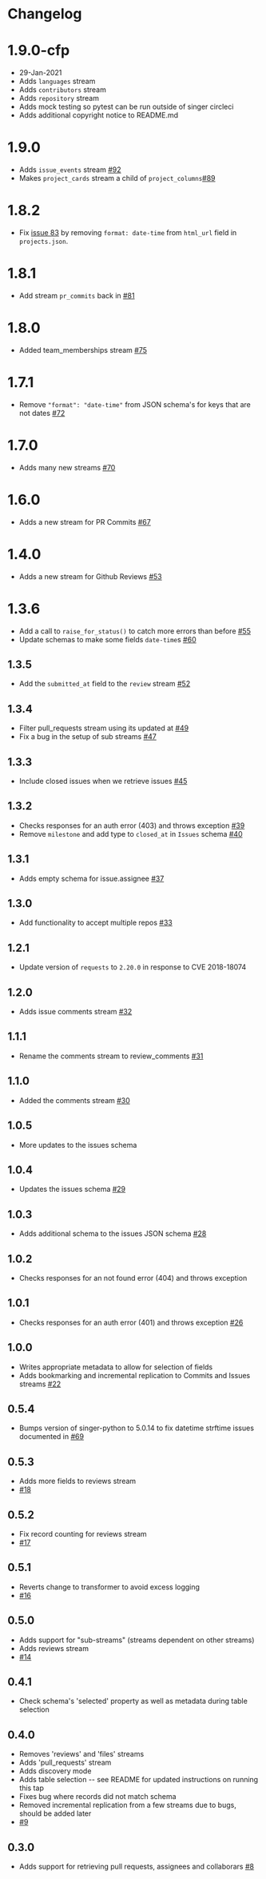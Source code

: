 # Changelog

# 1.9.0-cfp
  * 29-Jan-2021
  * Adds `languages` stream
  * Adds `contributors` stream
  * Adds `repository` stream
  * Adds mock testing so pytest can be run outside of singer circleci
  * Adds additional copyright notice to README.md

# 1.9.0
  * Adds `issue_events` stream [#92](https://github.com/singer-io/tap-github/pull/92)
  * Makes `project_cards` stream a child of `project_columns`[#89](https://github.com/singer-io/tap-github/pull/89)

# 1.8.2
  * Fix [issue 83](https://github.com/singer-io/tap-github/issues/83) by removing `format: date-time` from `html_url` field in `projects.json`.

# 1.8.1
  * Add stream `pr_commits` back in [#81](https://github.com/singer-io/tap-github/pull/81)

# 1.8.0
  * Added team_memberships stream [#75](https://github.com/singer-io/tap-github/pull/75)

# 1.7.1
  * Remove `"format": "date-time"` from JSON schema's for keys that are not dates [#72](https://github.com/singer-io/tap-github/pull/72)

# 1.7.0
  * Adds many new streams [#70](https://github.com/singer-io/tap-github/pull/70)

# 1.6.0
  * Adds a new stream for PR Commits [#67](https://github.com/singer-io/tap-github/pull/67)

# 1.4.0
  * Adds a new stream for Github Reviews [#53](https://github.com/singer-io/tap-github/pull/53)

# 1.3.6
  * Add a call to `raise_for_status()` to catch more errors than before [#55](https://github.com/singer-io/tap-github/pull/55)
  * Update schemas to make some fields `date-time`s [#60](https://github.com/singer-io/tap-github/pull/60)

## 1.3.5
  * Add the `submitted_at` field to the `review` stream [#52](https://github.com/singer-io/tap-github/pull/52)

## 1.3.4
  * Filter pull_requests stream using its updated at [#49](https://github.com/singer-io/tap-github/pull/49)
  * Fix a bug in the setup of sub streams [#47](https://github.com/singer-io/tap-github/pull/47)

## 1.3.3
  * Include closed issues when we retrieve issues [#45](https://github.com/singer-io/tap-github/pull/45)

## 1.3.2
  * Checks responses for an auth error (403) and throws exception [#39](https://github.com/singer-io/tap-github/pull/39)
  * Remove `milestone` and add type to `closed_at` in `Issues` schema [#40](https://github.com/singer-io/tap-github/pull/40)

## 1.3.1
  * Adds empty schema for issue.assignee [#37](https://github.com/singer-io/tap-github/pull/37)

## 1.3.0
  * Add functionality to accept multiple repos [#33](https://github.com/singer-io/tap-github/pull/33)

## 1.2.1
  * Update version of `requests` to `2.20.0` in response to CVE 2018-18074

## 1.2.0
  * Adds issue comments stream  [#32](https://github.com/singer-io/tap-github/pull/32)

## 1.1.1
  * Rename the comments stream to review_comments [#31](https://github.com/singer-io/tap-github/pull/31)

## 1.1.0
  * Added the comments stream [#30](https://github.com/singer-io/tap-github/pull/30)

## 1.0.5
  * More updates to the issues schema

## 1.0.4
  * Updates the issues schema [#29](https://github.com/singer-io/tap-github/pull/29)

## 1.0.3
  * Adds additional schema to the issues JSON schema [#28](https://github.com/singer-io/tap-github/pull/28)

## 1.0.2
  * Checks responses for an not found error (404) and throws exception

## 1.0.1
  * Checks responses for an auth error (401) and throws exception [#26](https://github.com/singer-io/tap-github/pull/26)

## 1.0.0
  * Writes appropriate metadata to allow for selection of fields
  * Adds bookmarking and incremental replication to Commits and Issues streams [#22](https://github.com/singer-io/tap-github/pull/22)

## 0.5.4
  * Bumps version of singer-python to 5.0.14 to fix datetime strftime issues documented in [#69](https://github.com/singer-io/singer-python/pull/69)

## 0.5.3
  * Adds more fields to reviews stream
  * [#18](https://github.com/singer-io/tap-github/pull/18)

## 0.5.2
  * Fix record counting for reviews stream
  * [#17](https://github.com/singer-io/tap-github/pull/17)

## 0.5.1
  * Reverts change to transformer to avoid excess logging
  * [#16](https://github.com/singer-io/tap-github/pull/16)

## 0.5.0
  * Adds support for "sub-streams" (streams dependent on other streams)
  * Adds reviews stream
  * [#14](https://github.com/singer-io/tap-github/pull/14)

## 0.4.1
  * Check schema's 'selected' property as well as metadata during table selection

## 0.4.0
  * Removes 'reviews' and 'files' streams
  * Adds 'pull_requests' stream
  * Adds discovery mode
  * Adds table selection -- see README for updated instructions on running this tap
  * Fixes bug where records did not match schema
  * Removed incremental replication from a few streams due to bugs, should be added later
  * [#9](https://github.com/singer-io/tap-github/pull/9)

## 0.3.0
  * Adds support for retrieving pull requests, assignees and collaborars [#8](https://github.com/singer-io/tap-github/pull/8)
